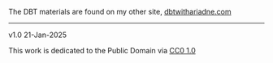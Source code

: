 The DBT materials are found on my other site, [dbtwithariadne.com](https://www.dbtwithariadne.com)

-----

v1.0 21-Jan-2025

This work is dedicated to the Public Domain via [CC0 1.0](https://creativecommons.org/publicdomain/zero/1.0/)